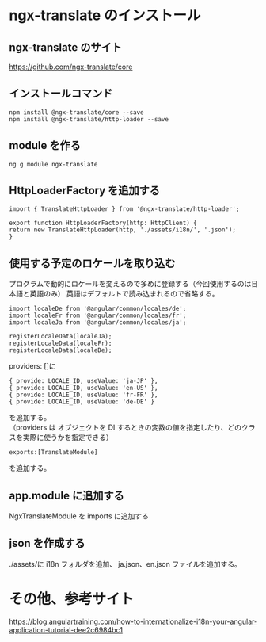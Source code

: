 # ngx-translate のインストール

## ngx-translate のサイト

https://github.com/ngx-translate/core

## インストールコマンド

```
npm install @ngx-translate/core --save
npm install @ngx-translate/http-loader --save
```

## module を作る

```
ng g module ngx-translate
```

## HttpLoaderFactory を追加する

```
import { TranslateHttpLoader } from '@ngx-translate/http-loader';

export function HttpLoaderFactory(http: HttpClient) {
return new TranslateHttpLoader(http, './assets/i18n/', '.json');
}
```

## 使用する予定のロケールを取り込む

プログラムで動的にロケールを変えるので多めに登録する（今回使用するのは日本語と英語のみ）
英語はデフォルトで読み込まれるので省略する。

```
import localeDe from '@angular/common/locales/de';
import localeFr from '@angular/common/locales/fr';
import localeJa from '@angular/common/locales/ja';

registerLocaleData(localeJa);
registerLocaleData(localeFr);
registerLocaleData(localeDe);
```

providers: []に

```
{ provide: LOCALE_ID, useValue: 'ja-JP' },
{ provide: LOCALE_ID, useValue: 'en-US' },
{ provide: LOCALE_ID, useValue: 'fr-FR' },
{ provide: LOCALE_ID, useValue: 'de-DE' }
```

を追加する。  
（providers は オブジェクトを DI するときの変数の値を指定したり、どのクラスを実際に使うかを指定できる）

```
exports:[TranslateModule]
```

を追加する。

## app.module に追加する

NgxTranslateModule を imports に追加する

## json を作成する

./assets/に i18n フォルダを追加、
ja.json、en.json ファイルを追加する。

# その他、参考サイト

https://blog.angulartraining.com/how-to-internationalize-i18n-your-angular-application-tutorial-dee2c6984bc1
